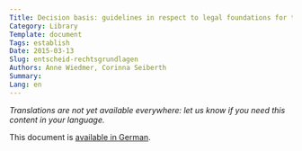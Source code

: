 ```yaml
---
Title: Decision basis: guidelines in respect to legal foundations for the publication of data as OGD
Category: Library
Template: document
Tags: establish
Date: 2015-03-13
Slug: entscheid-rechtsgrundlagen
Authors: Anne Wiedmer, Corinna Seiberth
Summary:
Lang: en
---
```


<em>Translations are not yet available everywhere: let us know if you need this content in your language.</em>

This document is [available in German](/de/library/entscheid-rechtsgrundlagen).
